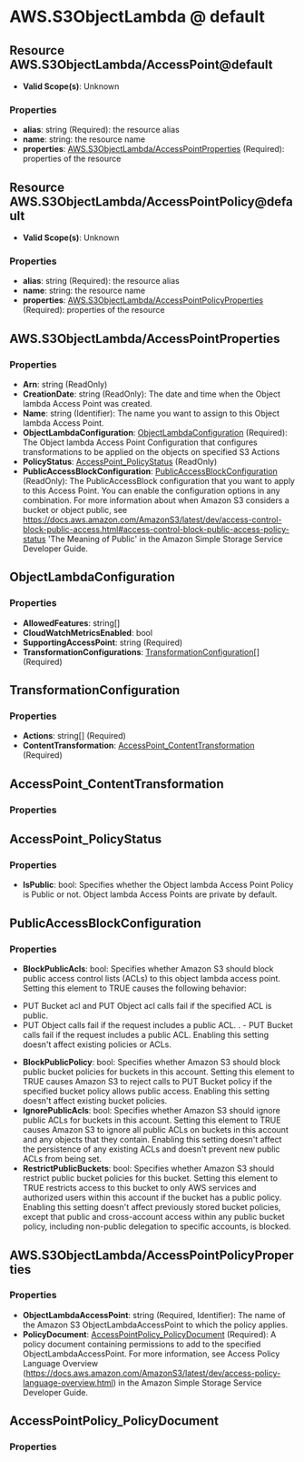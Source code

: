 # AWS.S3ObjectLambda @ default

## Resource AWS.S3ObjectLambda/AccessPoint@default
* **Valid Scope(s)**: Unknown
### Properties
* **alias**: string (Required): the resource alias
* **name**: string: the resource name
* **properties**: [AWS.S3ObjectLambda/AccessPointProperties](#awss3objectlambdaaccesspointproperties) (Required): properties of the resource

## Resource AWS.S3ObjectLambda/AccessPointPolicy@default
* **Valid Scope(s)**: Unknown
### Properties
* **alias**: string (Required): the resource alias
* **name**: string: the resource name
* **properties**: [AWS.S3ObjectLambda/AccessPointPolicyProperties](#awss3objectlambdaaccesspointpolicyproperties) (Required): properties of the resource

## AWS.S3ObjectLambda/AccessPointProperties
### Properties
* **Arn**: string (ReadOnly)
* **CreationDate**: string (ReadOnly): The date and time when the Object lambda Access Point was created.
* **Name**: string (Identifier): The name you want to assign to this Object lambda Access Point.
* **ObjectLambdaConfiguration**: [ObjectLambdaConfiguration](#objectlambdaconfiguration) (Required): The Object lambda Access Point Configuration that configures transformations to be applied on the objects on specified S3 Actions
* **PolicyStatus**: [AccessPoint_PolicyStatus](#accesspointpolicystatus) (ReadOnly)
* **PublicAccessBlockConfiguration**: [PublicAccessBlockConfiguration](#publicaccessblockconfiguration) (ReadOnly): The PublicAccessBlock configuration that you want to apply to this Access Point. You can enable the configuration options in any combination. For more information about when Amazon S3 considers a bucket or object public, see https://docs.aws.amazon.com/AmazonS3/latest/dev/access-control-block-public-access.html#access-control-block-public-access-policy-status 'The Meaning of Public' in the Amazon Simple Storage Service Developer Guide.

## ObjectLambdaConfiguration
### Properties
* **AllowedFeatures**: string[]
* **CloudWatchMetricsEnabled**: bool
* **SupportingAccessPoint**: string (Required)
* **TransformationConfigurations**: [TransformationConfiguration](#transformationconfiguration)[] (Required)

## TransformationConfiguration
### Properties
* **Actions**: string[] (Required)
* **ContentTransformation**: [AccessPoint_ContentTransformation](#accesspointcontenttransformation) (Required)

## AccessPoint_ContentTransformation
### Properties

## AccessPoint_PolicyStatus
### Properties
* **IsPublic**: bool: Specifies whether the Object lambda Access Point Policy is Public or not. Object lambda Access Points are private by default.

## PublicAccessBlockConfiguration
### Properties
* **BlockPublicAcls**: bool: Specifies whether Amazon S3 should block public access control lists (ACLs) to this object lambda access point. Setting this element to TRUE causes the following behavior:
- PUT Bucket acl and PUT Object acl calls fail if the specified ACL is public.
 - PUT Object calls fail if the request includes a public ACL.
. - PUT Bucket calls fail if the request includes a public ACL.
Enabling this setting doesn't affect existing policies or ACLs.
* **BlockPublicPolicy**: bool: Specifies whether Amazon S3 should block public bucket policies for buckets in this account. Setting this element to TRUE causes Amazon S3 to reject calls to PUT Bucket policy if the specified bucket policy allows public access. Enabling this setting doesn't affect existing bucket policies.
* **IgnorePublicAcls**: bool: Specifies whether Amazon S3 should ignore public ACLs for buckets in this account. Setting this element to TRUE causes Amazon S3 to ignore all public ACLs on buckets in this account and any objects that they contain. Enabling this setting doesn't affect the persistence of any existing ACLs and doesn't prevent new public ACLs from being set.
* **RestrictPublicBuckets**: bool: Specifies whether Amazon S3 should restrict public bucket policies for this bucket. Setting this element to TRUE restricts access to this bucket to only AWS services and authorized users within this account if the bucket has a public policy.
Enabling this setting doesn't affect previously stored bucket policies, except that public and cross-account access within any public bucket policy, including non-public delegation to specific accounts, is blocked.

## AWS.S3ObjectLambda/AccessPointPolicyProperties
### Properties
* **ObjectLambdaAccessPoint**: string (Required, Identifier): The name of the Amazon S3 ObjectLambdaAccessPoint to which the policy applies.
* **PolicyDocument**: [AccessPointPolicy_PolicyDocument](#accesspointpolicypolicydocument) (Required): A policy document containing permissions to add to the specified ObjectLambdaAccessPoint. For more information, see Access Policy Language Overview (https://docs.aws.amazon.com/AmazonS3/latest/dev/access-policy-language-overview.html) in the Amazon Simple Storage Service Developer Guide. 

## AccessPointPolicy_PolicyDocument
### Properties

